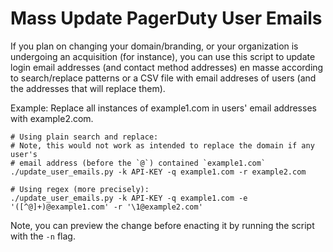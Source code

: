# Mass Update PagerDuty User Emails

If you plan on changing your domain/branding, or your organization is
undergoing an acquisition (for instance), you can use this script to update
login email addresses (and contact method addresses) en masse according to
search/replace patterns or a CSV file with email addreses of users (and the
addresses that will replace them).

Example: Replace all instances of example1.com in users' email addresses with
example2.com.

```
# Using plain search and replace:
# Note, this would not work as intended to replace the domain if any user's
# email address (before the `@`) contained `example1.com`
./update_user_emails.py -k API-KEY -q example1.com -r example2.com

# Using regex (more precisely):
./update_user_emails.py -k API-KEY -q example1.com -e '([^@]+)@example1.com' -r '\1@example2.com'
```

Note, you can preview the change before enacting it by running the script with
the `-n` flag.
